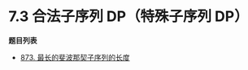 # 7.3 合法子序列 DP（特殊子序列 DP）

**题目列表**

- [873. 最长的斐波那契子序列的长度](https://leetcode.cn/problems/length-of-longest-fibonacci-subsequence/description/)
